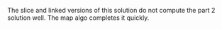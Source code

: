 The slice and linked versions of this solution do not compute the part 2 solution well. The map algo completes it quickly.